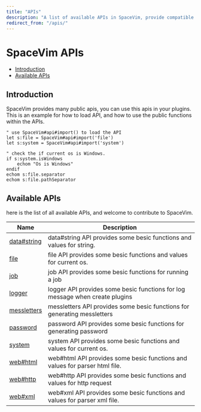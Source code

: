 ```yaml
---
title: "APIs"
description: "A list of available APIs in SpaceVim, provide compatible functions for vim and neovim."
redirect_from: "/apis/"
---
```


# SpaceVim APIs

<!-- vim-markdown-toc GFM -->

- [Introduction](#introduction)
- [Available APIs](#available-apis)

<!-- vim-markdown-toc -->

## Introduction

SpaceVim provides many public apis, you can use this apis in your plugins.
This is an example for how to load API, and how to use the public functions within the APIs.

```vim
" use SpaceVim#api#import() to load the API
let s:file = SpaceVim#api#import('file')
let s:system = SpaceVim#api#import('system')

" check the if current os is Windows.
if s:system.isWindows
    echom "Os is Windows"
endif
echom s:file.separator
echom s:file.pathSeparator
```

<!-- call SpaceVim#dev#api#update() -->

<!-- SpaceVim api list start -->

## Available APIs

here is the list of all available APIs, and welcome to contribute to SpaceVim.

| Name                        | Description                                                                  |
| --------------------------- | ---------------------------------------------------------------------------- |
| [data#string](data/string/) | data#string API provides some besic functions and values for string.         |
| [file](file/)               | file API provides some besic functions and values for current os.            |
| [job](job/)                 | job API provides some besic functions for running a job                      |
| [logger](logger/)           | logger API provides some besic functions for log message when create plugins |
| [messletters](messletters/) | messletters API provides some besic functions for generating messletters     |
| [password](password/)       | password API provides some besic functions for generating password           |
| [system](system/)           | system API provides some besic functions and values for current os.          |
| [web#html](web/html/)       | web#html API provides some besic functions and values for parser html file.  |
| [web#http](web/http/)       | web#http API provides some besic functions and values for http request       |
| [web#xml](web/xml/)         | web#xml API provides some besic functions and values for parser xml file.    |

<!-- SpaceVim api list end -->
